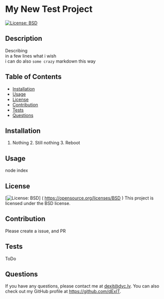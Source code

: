 
  # My New Test Project
  [![License: BSD](https://img.shields.io/badge/License-BSD-red.svg)]( https://opensource.org/licenses/BSD )
  
  ## Description
  
  Describing
<br>in a few lines what i wish
<br>i can do also ``` some crazy ``` markdown this way
  
  ## Table of Contents
  
  - [Installation](#installation)
  - [Usage](#usage)
  - [License](#license)
  - [Contribution](#Contribution)
  - [Tests](#tests)
  - [Questions](#questions)
  
  ## Installation
  
  1. Nothing 2. Still nothing 3. Reboot
  
  ## Usage
  
  node index
  

  
## License

[![License: BSD](https://img.shields.io/badge/License-BSD-red.svg)] ( https://opensource.org/licenses/BSD )
This project is licensed under the BSD license.

  
  
  
  ## Contribution
  
  Please create a issue, and PR
  
  ## Tests
  
  ToDo
  
  ## Questions
  
  If you have any questions, please contact me at dexit@dyc.lv. You can also check out my GitHub profile at https://github.com/dExIT.
  